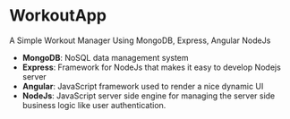 # WorkoutApp
A Simple Workout Manager Using MongoDB, Express, Angular NodeJs

- **MongoDB**: NoSQL data management system
- **Express**: Framework for NodeJs that makes it easy to develop Nodejs server
- **Angular**: JavaScript framework used to render a nice dynamic UI
- **NodeJs**: JavaScript server side engine for managing the server side business logic like user authentication.
